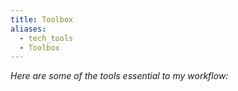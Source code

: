 ```yaml
---
title: Toolbox
aliases:
  - tech_tools
  - Toolbox
---
```

*Here are some of the tools essential to my workflow:*
